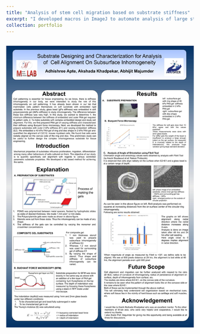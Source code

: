 ```yaml
---
title: "Analysis of stem cell migration based on substrate stiffness"
excerpt: "I developed macros in ImageJ to automate analysis of large stacks of images captured under a microscope. I also prepared PDMS polymer gels of different stiffness and characterised their stiffness using buoyant force microscopy - frugal alternative to atomic force microscopy.<br/><img src='/images/pr1.png'>"
collection: portfolio
---
```


<br/><img src='/images/poster.jpg'>

